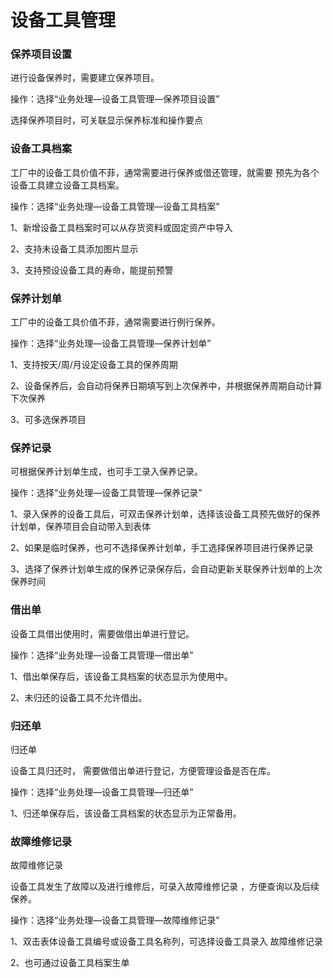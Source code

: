 # 设备工具管理
### 保养项目设置
进行设备保养时，需要建立保养项目。

操作：选择“业务处理—设备工具管理—保养项目设置”

选择保养项目时，可关联显示保养标准和操作要点

### 设备工具档案
工厂中的设备工具价值不菲，通常需要进行保养或借还管理，就需要 预先为各个设备工具建立设备工具档案。

操作：选择“业务处理—设备工具管理—设备工具档案”

1、新增设备工具档案时可以从存货资料或固定资产中导入

2、支持未设备工具添加图片显示

3、支持预设设备工具的寿命，能提前预警

### 保养计划单
工厂中的设备工具价值不菲，通常需要进行例行保养。

操作：选择“业务处理—设备工具管理—保养计划单”

1、支持按天/周/月设定设备工具的保养周期

2、设备保养后，会自动将保养日期填写到上次保养中，并根据保养周期自动计算下次保养

3、可多选保养项目

### 保养记录
可根据保养计划单生成，也可手工录入保养记录。

操作：选择“业务处理—设备工具管理—保养记录”

1、录入保养的设备工具后，可双击保养计划单，选择该设备工具预先做好的保养计划单，保养项目会自动带入到表体

2、如果是临时保养，也可不选择保养计划单，手工选择保养项目进行保养记录

3、选择了保养计划单生成的保养记录保存后，会自动更新关联保养计划单的上次保养时间

### 借出单
设备工具借出使用时，需要做借出单进行登记。

操作：选择“业务处理—设备工具管理—借出单”

1、借出单保存后，该设备工具档案的状态显示为使用中。

2、未归还的设备工具不允许借出。

### 归还单
归还单

设备工具归还时， 需要做借出单进行登记，方便管理设备是否在库。

操作：选择“业务处理—设备工具管理—归还单”

1、归还单保存后，该设备工具档案的状态显示为正常备用。

### 故障维修记录
故障维修记录

设备工具发生了故障以及进行维修后，可录入故障维修记录 ，方便查询以及后续保养。

操作：选择“业务处理—设备工具管理—故障维修记录”

1、双击表体设备工具编号或设备工具名称列，可选择设备工具录入 故障维修记录

2、也可通过设备工具档案生单
